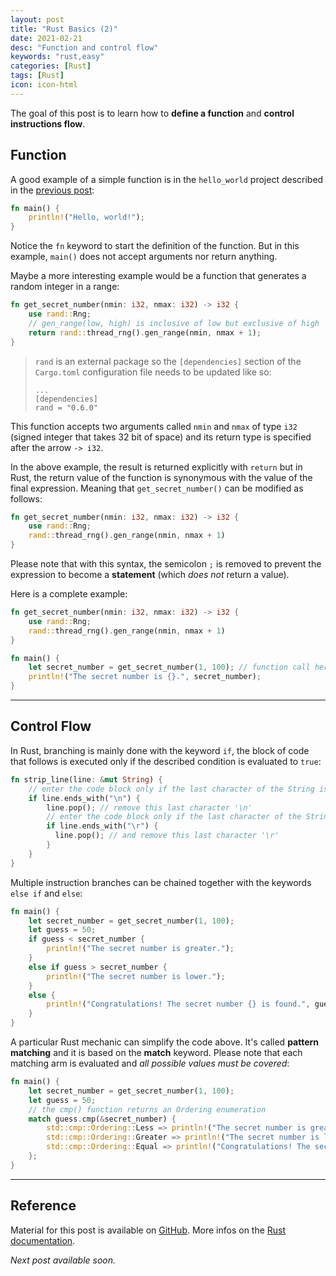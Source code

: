 ```yaml
---
layout: post
title: "Rust Basics (2)"
date: 2021-02-21
desc: "Function and control flow"
keywords: "rust,easy"
categories: [Rust]
tags: [Rust]
icon: icon-html
---
```


The goal of this post is to learn how to **define a function** and **control instructions flow**.

## Function

A good example of a simple function is in the `hello_world` project described in the [previous post](https://guillaumefavelier.github.io/rust/2021/02/13/rust_basics_1.html):

```rust
fn main() {
    println!("Hello, world!");
}
```

Notice the `fn` keyword to start the definition of the function. But in this example,
`main()` does not accept arguments nor return anything.

Maybe a more interesting example would be a function that generates a random integer
in a range:

```rust
fn get_secret_number(nmin: i32, nmax: i32) -> i32 {
    use rand::Rng;
    // gen_range(low, high) is inclusive of low but exclusive of high
    return rand::thread_rng().gen_range(nmin, nmax + 1);
}
```
> `rand` is an external package so the `[dependencies]` section of the `Cargo.toml` configuration file needs
> to be updated like so:
> ```
> ...
> [dependencies]
> rand = "0.6.0"
> ```

This function accepts two arguments called `nmin` and `nmax` of type `i32` (signed integer that takes 32 bit of space)
and its return type is specified after the arrow `-> i32`.

In the above example, the result is returned explicitly with `return` but in Rust, the return value of
the function is synonymous with the value of the final expression. Meaning that `get_secret_number()`
can be modified as follows:

```rust
fn get_secret_number(nmin: i32, nmax: i32) -> i32 {
    use rand::Rng;
    rand::thread_rng().gen_range(nmin, nmax + 1)
}
```

Please note that with this syntax, the semicolon `;` is removed to prevent the expression to become a 
**statement** (which *does not* return a value).

Here is a complete example:

```rust
fn get_secret_number(nmin: i32, nmax: i32) -> i32 {
    use rand::Rng;
    rand::thread_rng().gen_range(nmin, nmax + 1)
}

fn main() {
    let secret_number = get_secret_number(1, 100); // function call here!
    println!("The secret number is {}.", secret_number);
}
```
---

## Control Flow

In Rust, branching is mainly done with the keyword `if`, the block of code that follows
is executed only if the described condition is evaluated to `true`:

```rust
fn strip_line(line: &mut String) {
    // enter the code block only if the last character of the String is '\n'
    if line.ends_with("\n") {
        line.pop(); // remove this last character '\n'
        // enter the code block only if the last character of the String is '\r'
        if line.ends_with("\r") {
          line.pop(); // and remove this last character '\r'
        }
    }
}
```

Multiple instruction branches can be chained together with the keywords `else if` and `else`:

```rust
fn main() {
    let secret_number = get_secret_number(1, 100);
    let guess = 50;
    if guess < secret_number {
        println!("The secret number is greater.");
    }
    else if guess > secret_number {
        println!("The secret number is lower.");
    }
    else {
        println!("Congratulations! The secret number {} is found.", guess);
    }
}
```

A particular Rust mechanic can simplify the code above. It's called **pattern matching**
and it is based on the **match** keyword. Please note that each matching arm is evaluated
and *all possible values must be covered*:

```rust
fn main() {
    let secret_number = get_secret_number(1, 100);
    let guess = 50;
    // the cmp() function returns an Ordering enumeration
    match guess.cmp(&secret_number) {
        std::cmp::Ordering::Less => println!("The secret number is greater."),
        std::cmp::Ordering::Greater => println!("The secret number is lower."),
        std::cmp::Ordering::Equal => println!("Congratulations! The secret number {} is found.", guess),
    };
}
```
---

## Reference

Material for this post is available on [GitHub](https://github.com/GuillaumeFavelier/blog_rust_basics_2).
More infos on the [Rust documentation](https://doc.rust-lang.org).

*Next post available soon.*
